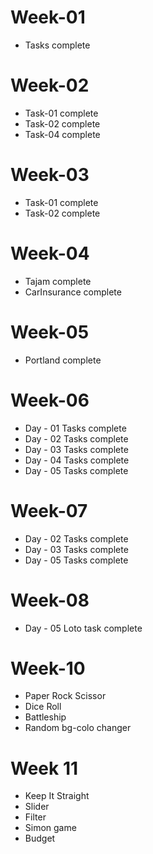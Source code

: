 # Week-01 
- Tasks complete
# Week-02
- Task-01 complete
- Task-02 complete
- Task-04 complete
# Week-03
- Task-01 complete
- Task-02 complete
# Week-04
- Tajam complete
- CarInsurance complete
# Week-05
- Portland complete
# Week-06
- Day - 01 Tasks complete
- Day - 02 Tasks complete
- Day - 03 Tasks complete
- Day - 04 Tasks complete
- Day - 05 Tasks complete
# Week-07
- Day - 02 Tasks complete
- Day - 03 Tasks complete
- Day - 05 Tasks complete
# Week-08
- Day - 05 Loto task complete
# Week-10
- Paper Rock Scissor
- Dice Roll
- Battleship
- Random bg-colo changer
# Week 11
- Keep It Straight
- Slider
- Filter
- Simon game
- Budget
